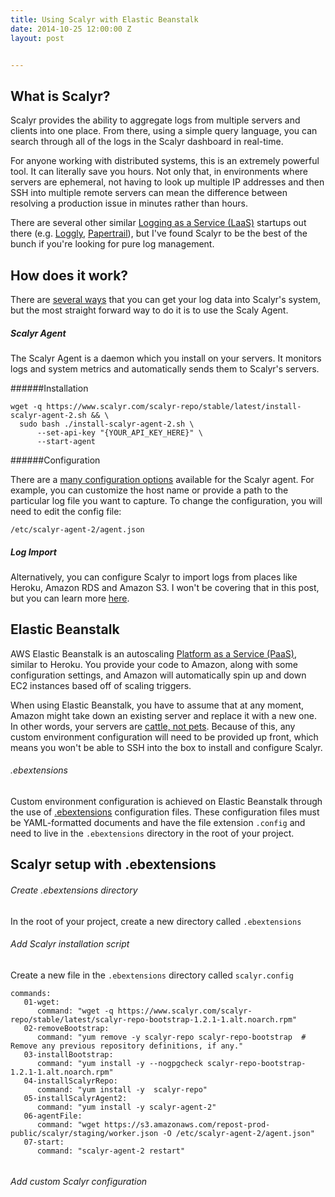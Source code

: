 ```yaml
--- 
title: Using Scalyr with Elastic Beanstalk
date: 2014-10-25 12:00:00 Z
layout: post


---
```


## What is Scalyr?

Scalyr provides the ability to aggregate logs from multiple servers and clients into one place. From there, using a simple query language, you can search through all of the logs in the Scalyr dashboard in real-time. 

For anyone working with distributed systems, this is an extremely powerful tool. It can literally save you hours. Not only that, in environments where servers are ephemeral, not having to look up multiple IP addresses and then SSH into multiple remote servers can mean the difference between resolving a production issue in minutes rather than hours. 

There are several other similar [Logging as a Service (LaaS)](https://en.wikipedia.org/wiki/Logging_as_a_service) startups out there (e.g. [Loggly](https://www.loggly.com), [Papertrail](https://papertrailapp.com)), but I've found Scalyr to be the best of the bunch if you're looking for pure log management.


## How does it work?

There are [several ways](https://www.scalyr.com/help/data-sources) that you can get your log data into Scalyr's system, but the most straight forward way to do it is to use the Scaly Agent. 

##### Scalyr Agent

The Scalyr Agent is a daemon which you install on your servers. It monitors logs and system metrics and automatically sends them to Scalyr's servers. 

######Installation 

<pre><code data-language="shell">wget -q https://www.scalyr.com/scalyr-repo/stable/latest/install-scalyr-agent-2.sh && \
  sudo bash ./install-scalyr-agent-2.sh \
      --set-api-key "{YOUR_API_KEY_HERE}" \
      --start-agent</code></pre>

######Configuration

There are a [many configuration options](https://www.scalyr.com/help/scalyr-agent#configuration) available for the Scalyr agent. For example, you can customize the host name or provide a path to the particular log file you want to capture. To change the configuration, you will need to edit the config file: 

<pre><code data-language="shell">/etc/scalyr-agent-2/agent.json</code></pre>

<!-- There are a lot of options available. If you are using Elastic Beanstalk, then you most like have two types of servers: web servers and workers, bot of which will be autoscaled independently by Elastic Beanstalk. To make analyzing your logs much easier, I'd highly recommend using custom configuration to set the $tier...
-->


##### Log Import
Alternatively, you can configure Scalyr to import logs from places like Heroku, Amazon RDS and Amazon S3. I won't be covering that in this post, but you can learn more [here](https://www.scalyr.com/help/data-sources).


## Elastic Beanstalk

AWS Elastic Beanstalk is an autoscaling [Platform as a Service (PaaS)](https://en.wikipedia.org/wiki/Platform_as_a_service), similar to Heroku. You provide your code to Amazon, along with some configuration settings, and Amazon will automatically spin up and down EC2 instances based off of scaling triggers.

When using Elastic Beanstalk, you have to assume that at any moment, Amazon might take down an existing server and replace it with a new one. In other words, your servers are [cattle, not pets](http://www.slideshare.net/randybias/pets-vs-cattle-the-elastic-cloud-story). Because of this, any custom environment configuration will need to be provided up front, which means you won't be able to SSH into the box to install and configure Scalyr.

###### .ebextensions

Custom environment configuration is achieved on Elastic Beanstalk through the use of [.ebextensions](http://docs.aws.amazon.com/elasticbeanstalk/latest/dg/ebextensions.html) configuration files. These configuration files must be YAML-formatted documents and have the file extension `.config` and need to live in the `.ebextensions` directory in the root of your project.

## Scalyr setup with .ebextensions

###### Create .ebextensions directory

In the root of your project, create a new directory called `.ebextensions`

###### Add Scalyr installation script

Create a new file in the `.ebextensions` directory called `scalyr.config`

<pre><code data-language="yaml">commands:
   01-wget:
      command: "wget -q https://www.scalyr.com/scalyr-repo/stable/latest/scalyr-repo-bootstrap-1.2.1-1.alt.noarch.rpm"
   02-removeBootstrap:
      command: "yum remove -y scalyr-repo scalyr-repo-bootstrap  # Remove any previous repository definitions, if any."
   03-installBootstrap:
      command: "yum install -y --nogpgcheck scalyr-repo-bootstrap-1.2.1-1.alt.noarch.rpm"
   04-installScalyrRepo:
      command: "yum install -y  scalyr-repo"
   05-installScalyrAgent2:
      command: "yum install -y scalyr-agent-2"
   06-agentFile:
      command: "wget https://s3.amazonaws.com/repost-prod-public/scalyr/staging/worker.json -O /etc/scalyr-agent-2/agent.json"
   07-start:
      command: "scalyr-agent-2 restart"

</code></pre>

###### Add custom Scalyr configuration






